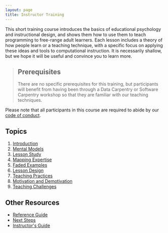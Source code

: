 ```yaml
---
layout: page
title: Instructor Training
---
```

This short training course introduces the basics of educational
psychology and instructional design, and shows them how to use them to
teach programming to free-range adult learners.  Each lesson includes
a theory of how people learn or a teaching technique, with a specific
focus on applying these ideas and tools to computational instruction.
It is necessarily shallow, but we hope it will be useful and convince
you to learn more.

> ## Prerequisites
>
> There are no specific prerequisites for this training,
> but participants will benefit from having been through
> a Data Carpentry or Software Carpentry workshop
> so that they are familiar with our teaching techniques.

Please note that all participants in this course are required to abide
by our [code of conduct](http://software-carpentry.org/conduct.html).

## Topics

1.  [Introduction](01-introduction.html)
2.  [Mental Models](02-models.html)
3.  [Lesson Study](03-study.html)
4.  [Mapping Expertise](04-maps.html)
5.  [Faded Examples](05-faded.html)
6.  [Lesson Design](06-design.html)
7.  [Teaching Practices](07-practices.html)
8.  [Motivation and Demotivation](08-motivation.html)
9.  [Teaching Challenges](09-challenges.html)

## Other Resources

*   [Reference Guide](reference.html)
*   [Next Steps](discussion.html)
*   [Instructor's Guide](instructors.html)
